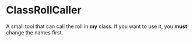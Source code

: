 # ClassRollCaller
A small tool that can call the roll in **my** class. If you want to use it, you **must** change the names first.
